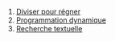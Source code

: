 1. [Diviser pour régner](./3.1_Diviser_pour_regner/cours.md) 
2. [Programmation dynamique](./3.2_Programmation_dynamique/cours.md)
3. [Recherche textuelle](./3.3_Recherche_textuelle/cours.md)
